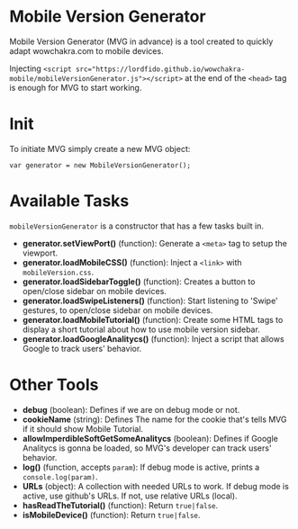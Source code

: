 # Mobile Version Generator
<p>Mobile Version Generator (MVG in advance) is a tool created to quickly adapt wowchakra.com to mobile devices.</p>
<p>Injecting <code>&lt;script src="https://lordfido.github.io/wowchakra-mobile/mobileVersionGenerator.js"&gt;&lt;/script&gt;</code>
at the end of the <code>&lt;head&gt;</code> tag is enough for MVG to start working.</p>

# Init
<p>To initiate MVG simply create a new MVG object:</p>
<code>var generator = new MobileVersionGenerator();</code>

# Available Tasks
<p><code>mobileVersionGenerator</code> is a constructor that has a few tasks built in.</p>
<ul>
  <li><b>generator.setViewPort()</b> (function): Generate a <code>&lt;meta&gt;</code> tag to setup the viewport.</li>
  <li><b>generator.loadMobileCSS()</b> (function): Inject a <code>&lt;link&gt;</code> with <code>mobileVersion.css</code>.</li>
  <li><b>generator.loadSidebarToggle()</b> (function): Creates a button to open/close sidebar on mobile devices.</li>
  <li><b>generator.loadSwipeListeners()</b> (function): Start listening to 'Swipe' gestures, to open/close sidebar on mobile devices.</li>
  <li><b>generator.loadMobileTutorial()</b> (function): Create some HTML tags to display a short tutorial about how to use mobile version sidebar.</li>
  <li><b>generator.loadGoogleAnalitycs()</b> (function): Inject a script that allows Google to track users' behavior.</li>
</ul>

# Other Tools
<ul>
  <li><b>debug</b> (boolean): Defines if we are on debug mode or not.</li>
  <li><b>cookieName</b> (string): Defines The name for the cookie that's tells MVG if it should show Mobile Tutorial.</li>
  <li><b>allowImperdibleSoftGetSomeAnalitycs</b> (boolean): Defines if Google Analitycs is gonna be loaded, so MVG's developer can track users' behavior.</li>
  <li><b>log()</b> (function, accepts <code>param</code>): If debug mode is active, prints a <code>console.log(param)</code>.</li>
  <li><b>URLs</b> (object): A collection with needed URLs to work. If debug mode is active, use github's URLs. If not, use relative URLs (local).</li>
  <li><b>hasReadTheTutorial()</b> (function): Return <code>true|false</code>.</li>
  <li><b>isMobileDevice()</b> (function): Return <code>true|false</code>.</li>
</ul>
